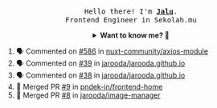 <p align="center">
  <br />
  <samp>
    Hello there! I'm
    <b
      ><a
        rel="nofollow noopener noreferrer"
        target="_blank"
        href="https://jaluwibowo.id"
        >Jalu</a
      ></b
    >. <br />Frontend Engineer in Sekolah.mu<br />
  </samp>
</p>

<details align="center">
  <summary>
    <b>Want to know me? 🤔</b>
  </summary>
  <samp>
  <b><h2 style="color:#228B22"> 👇 L E T ' S &nbsp; G O 👇 </h2></b>

  <div style="display: flex; align-items: center;">
    <img src="https://raw.githubusercontent.com/jarooda/jarooda/main/assets/line-md--linkedin.svg" alt="linkedin logo">
    <a
      rel="nofollow noopener noreferrer"
      target="_blank"
      href="https://www.linkedin.com/in/jaluwibowoaji/">
      Jalu Wibowo Aji
    </a>
  </div>

  <div style="display: flex; align-items: center;">
    <img src="https://raw.githubusercontent.com/jarooda/jarooda/main/assets/line-md--twitter-x-alt.svg" alt="x logo">
    <a
      rel="nofollow noopener noreferrer"
      target="_blank"
      href="https://x.com/jaluwibowoaji">
      @jaluwibowo
    </a>
  </div>

  <div style="display: flex; align-items: center;">
    <img src="https://raw.githubusercontent.com/jarooda/jarooda/main/assets/line-md--email.svg" alt="email logo">
    <a
      rel="nofollow noopener noreferrer"
      target="_blank"
      href="https://www.jaluwibowo.id/#contactme">
      me@jaluwibowo.id
    </a>
  </div>
  </samp>
</details>

<!--START_SECTION:activity-->
1. 🗣 Commented on [#586](https://github.com/nuxt-community/axios-module/issues/586#issuecomment-2309256968) in [nuxt-community/axios-module](https://github.com/nuxt-community/axios-module)
2. 🗣 Commented on [#39](https://github.com/jarooda/jarooda.github.io/issues/39#issuecomment-2193635653) in [jarooda/jarooda.github.io](https://github.com/jarooda/jarooda.github.io)
3. 🗣 Commented on [#38](https://github.com/jarooda/jarooda.github.io/issues/38#issuecomment-2191722406) in [jarooda/jarooda.github.io](https://github.com/jarooda/jarooda.github.io)
4. 🎉 Merged PR [#9](https://github.com/pndek-in/frontend-home/pull/9) in [pndek-in/frontend-home](https://github.com/pndek-in/frontend-home)
5. 🎉 Merged PR [#8](https://github.com/jarooda/image-manager/pull/8) in [jarooda/image-manager](https://github.com/jarooda/image-manager)
<!--END_SECTION:activity-->
